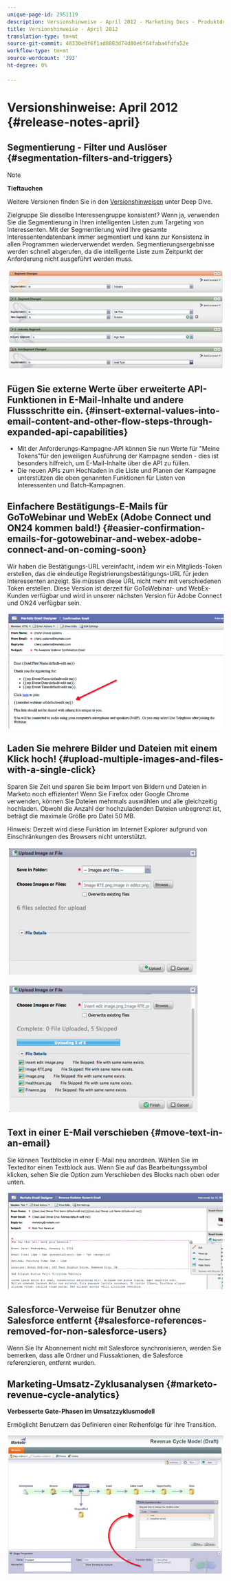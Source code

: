 ```yaml
---
unique-page-id: 2951119
description: Versionshinweise - April 2012 - Marketing Docs - Produktdokumentation
title: Versionshinweise - April 2012
translation-type: tm+mt
source-git-commit: 48330e8f6f1ad8883d74d80e6f64faba4fdfa52e
workflow-type: tm+mt
source-wordcount: '393'
ht-degree: 0%

---
```



# Versionshinweise: April 2012 {#release-notes-april}

## Segmentierung - Filter und Auslöser {#segmentation-filters-and-triggers}

>[!NOTE]
>
>**Tieftauchen**
>
>Weitere Versionen finden Sie in den [Versionshinweisen](http://docs.marketo.com/display/docs/release+notes) unter Deep Dive.

Zielgruppe Sie dieselbe Interessengruppe konsistent? Wenn ja, verwenden Sie die Segmentierung in Ihren intelligenten Listen zum Targeting von Interessenten. Mit der Segmentierung wird Ihre gesamte Interessentendatenbank immer segmentiert und kann zur Konsistenz in allen Programmen wiederverwendet werden. Segmentierungsergebnisse werden schnell abgerufen, da die intelligente Liste zum Zeitpunkt der Anforderung nicht ausgeführt werden muss.

![](assets/image2014-9-23-10-3a3-3a57.png)

## Fügen Sie externe Werte über erweiterte API-Funktionen in E-Mail-Inhalte und andere Flussschritte ein. {#insert-external-values-into-email-content-and-other-flow-steps-through-expanded-api-capabilities}

* Mit der Anforderungs-Kampagne-API können Sie nun Werte für &quot;Meine Tokens&quot;für den jeweiligen Ausführung der Kampagne senden - dies ist besonders hilfreich, um E-Mail-Inhalte über die API zu füllen.
* Die neuen APIs zum Hochladen in die Liste und Planen der Kampagne unterstützen die oben genannten Funktionen für Listen von Interessenten und Batch-Kampagnen.

## Einfachere Bestätigungs-E-Mails für GoToWebinar und WebEx (Adobe Connect und ON24 kommen bald!) {#easier-confirmation-emails-for-gotowebinar-and-webex-adobe-connect-and-on-coming-soon}

Wir haben die Bestätigungs-URL vereinfacht, indem wir ein Mitglieds-Token erstellen, das die eindeutige Registrierungsbestätigungs-URL für jeden Interessenten anzeigt. Sie müssen diese URL nicht mehr mit verschiedenen Token erstellen. Diese Version ist derzeit für GoToWebinar- und WebEx-Kunden verfügbar und wird in unserer nächsten Version für Adobe Connect und ON24 verfügbar sein.

![](assets/image2014-9-23-10-3a4-3a18.png)

## Laden Sie mehrere Bilder und Dateien mit einem Klick hoch! {#upload-multiple-images-and-files-with-a-single-click}

Sparen Sie Zeit und sparen Sie beim Import von Bildern und Dateien in Marketo noch effizienter! Wenn Sie Firefox oder Google Chrome verwenden, können Sie Dateien mehrmals auswählen und alle gleichzeitig hochladen. Obwohl die Anzahl der hochzuladenden Dateien unbegrenzt ist, beträgt die maximale Größe pro Datei 50 MB.

Hinweis: Derzeit wird diese Funktion im Internet Explorer aufgrund von Einschränkungen des Browsers nicht unterstützt.

![](assets/image2014-9-23-10-3a4-3a32.png)

![](assets/image2014-9-23-10-3a4-3a46.png)

## Text in einer E-Mail verschieben {#move-text-in-an-email}

Sie können Textblöcke in einer E-Mail neu anordnen. Wählen Sie im Texteditor einen Textblock aus. Wenn Sie auf das Bearbeitungssymbol klicken, sehen Sie die Option zum Verschieben des Blocks nach oben oder unten.

![](assets/image2014-9-23-10-3a5-3a1.png)

## Salesforce-Verweise für Benutzer ohne Salesforce entfernt {#salesforce-references-removed-for-non-salesforce-users}

Wenn Sie Ihr Abonnement nicht mit Salesforce synchronisieren, werden Sie bemerken, dass alle Ordner und Flussaktionen, die Salesforce referenzieren, entfernt wurden.

## Marketing-Umsatz-Zyklusanalysen {#marketo-revenue-cycle-analytics}

**Verbesserte Gate-Phasen im Umsatzzyklusmodell**

Ermöglicht Benutzern das Definieren einer Reihenfolge für ihre Transition.

![](assets/image2014-9-23-10-3a5-3a17.png)


